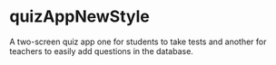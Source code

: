 # quizAppNewStyle
A two-screen quiz app one for students to take tests and another for teachers to easily add  questions in the database.
